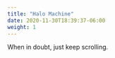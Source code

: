 ```yaml
---
title: "Halo Machine"
date: 2020-11-30T18:39:37-06:00
weight: 1
---
```

When in doubt, just keep scrolling.